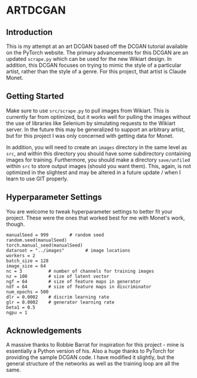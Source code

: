 # ARTDCGAN

## Introduction
This is my attempt at an art DCGAN based off the DCGAN tutorial available on the PyTorch website. The primary advancements for this DCGAN are an updated ``scrape.py`` which can be used for the new Wikiart design. In addition, this DCGAN focuses on trying to mimic the style of a particular artist, rather than the style of a genre. For this project, that artist is Claude Monet. 

## Getting Started
Make sure to use ```src/scrape.py``` to pull images from Wikiart. This is currently far from optimized, but it works well for pulling the images without the use of libraries like Selenium by simulating requests to the Wikiart server. In the future this may be generalized to support an arbitrary artist, but for this project I was only concerned with getting data for Monet. 

In addition, you will need to create an ``images`` directory in the same level as ``src``, and within this directory you should have some subdirectory containing images for training. Furthermore, you should make a directory ``save/unfiled`` within ``src`` to store output images (should you want them). This, again, is not optimized in the slightest and may be altered in a future update / when I learn to use GIT properly.

## Hyperparameter Settings
You are welcome to tweak hyperparameter settings to better fit your project. These were the ones that worked best for me with Monet's work, though. 

```
manualSeed = 999        # random seed
random.seed(manualSeed)
torch.manual_seed(manualSeed)
dataroot = "../images"        # image locations
workers = 2
batch_size = 128
image_size = 64
nc = 3          # number of channels for training images
nz = 100        # size of latent vector
ngf = 64        # size of feature maps in generator
ndf = 64        # size of feature maps in discriminator
num_epochs = 500
dlr = 0.0002    # discrim learning rate
glr = 0.0002    # generator learning rate
beta1 = 0.5
ngpu = 1
```

## Acknowledgements
A massive thanks to Robbie Barrat for inspiration for this project - mine is essentially a Python version of his. Also a huge thanks to PyTorch for providing the sample DCGAN code. I have modified it slightly, but the general structure of the networks as well as the training loop are all the same.
